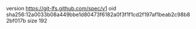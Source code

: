 version https://git-lfs.github.com/spec/v1
oid sha256:12a0033b08a449bbe1d80473f6182a0f3f1f1cd2f197af1beab2c98b82bf017b
size 192
